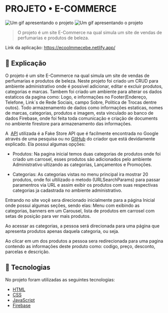 # PROJETO • E-COMMERCE

<img src="./assets/img/2022-06-02-16-54-20.gif" alt="Um gif apresentando o projeto"/>
<img src="./assets/img/2022-06-02-16-57-35.gif" alt="Um gif apresentando o projeto"/>

>  O projeto é um site E-Commerce na qual simula um site de vendas de perfumarias e produtos de beleza.

Link da aplicação: https://ecoolmmecebe.netlify.app/ <br>

## :page_facing_up: Explicação

O projeto é um site E-Commerce na qual simula um site de vendas de perfumarias e produtos de beleza. Neste projeto foi criado um CRUD para ambiente administrativo onde é possivel adicionar, editar e excluir produtos, categorias e marcas.
Tambem foi criado um ambiente para alterar os dados estaticos da pagina como: Logo, e informações no Footer(Endereço, Telefone, Link´s de Rede Sociais, campo Sobre, Politica de Trocas dentre outos).
Todo armazenamento de dados como informações estaticas, nomes de marcas, categorias, produtos e imagem, esta vinculado ao banco de dados Firebase, onde foi feita toda comunicação e criação de documents no ambiente firestore para armazenamento das informações.

A &nbsp;[API](https://fakestoreapi.com/docs) utilizada é a Fake Store API que é facilmente encontrada no Google através de uma pesquisa ou no&nbsp;[GitHub](https://github.com/keikaavousi/fake-store-api) do criador que está devidamente explicado. Ela possui algumas opções:

- Produtos: Na pagina inicial temos duas categorias de produtos onde foi criado um carrosel, esses produtos são adicionados pelo ambiente Administrativo ultizando as categorias, Lançamentos e Promoções.

- Categorias: As categorias vistas no menu principal ira mostrar 20 produtos, onde foi ultilizado o metodo (URLSearchParams) para passar paramentros via URL e assim exibir os produtos com suas respectivas categorias ja cadastrada no ambiente administrativo.

Entrando no site voçê sera direcionado inicialmente para a página Inicial onde possui algumas seções, sendo elas: Menu com exibindo as categorias, banners em um Carousel, lista de produtos em carrosel com setas de posição para ver mais produtos.

Ao acessar as categorias, a pessoa será direcionada para uma página que apresenta produtos apenas daquela categoria, ou seja.

Ao clicar em um dos produtos a pessoa sera redirecionada para uma pagina contendo as informações deste produto como: codigo, preço, desconto, parcelas e descrição. 


## :rocket: Tecnologias ##

No projeto foram utilizadas as seguintes tecnologias:

- [HTML](https://developer.mozilla.org/pt-BR/docs/Web/HTML)
- [CSS](https://developer.mozilla.org/pt-BR/docs/Web/CSS)
- [JavaScript](https://developer.mozilla.org/pt-BR/docs/Web/JavaScript)
- [Firebase](https://firebase.google.com/docs)

